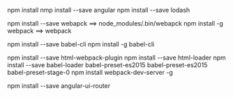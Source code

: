 npm install
nmp install --save angular
npm install --save lodash

npm install --save webapck
    ==> node_modules/.bin/webapck
npm install -g webpack
    ==> webpack

npm install --save babel-cli
npm install -g babel-cli


npm install --save html-webpack-plugin
npm install --save html-loader
npm install --save babel-loader babel-preset-es2015 babel-preset-es2015 babel-preset-stage-0
npm install webpack-dev-server -g

npm install --save angular-ui-router
